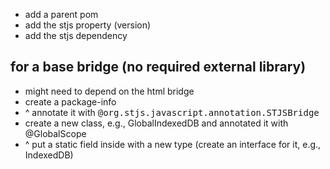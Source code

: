 

* add a parent pom
* add the stjs property (version)
* add the stjs dependency

## for a base bridge (no required external library)

* might need to depend on the html bridge
* create a package-info
* ^ annotate it with <tt>@org.stjs.javascript.annotation.STJSBridge</tt>
* create a new class, e.g., GlobalIndexedDB and annotated it with @GlobalScope
* ^ put a static field inside with a new type (create an interface for it, e.g., IndexedDB)
